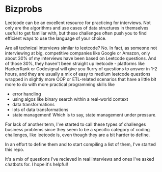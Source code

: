 # Bizprobs
Leetcode can be an excellent resource for practicing for interviews. Not only are the algorithms and use cases of data structures in themselves useful to get familiar with, but these challenges often push you to find efficient ways to use the language of your choice.

Are all technical interviews similar to leetcode? No. In fact, as someone not interviewing at big, competitive companies like Google or Amazon, only about 30% of my interviews have been based on Leetcode questions. And of those 30%, they haven't been straight up leetcode - platforms like HackerRank or Codesignal will give you flurry of questions to answer in 1-2 hours, and they are usually a mix of easy to medium leetcode questions wrapped in slightly more OOP or ETL-related scenarios that have a little bit more to do with more practical programming skills like

- error handling
- using algos like binary search within a real-world context
- data transformations
- lots of data transformations
- state management! Which is to say, state management under pressure.

For lack of another term, I've started to call these types of challenges business problems since they seem to be a specific category of coding challenges, like leetcode is, even though they are a bit harder to define.

In an effort to define them and to start compiling a list of them, I've started this repo.

It's a mix of questions I've recieved in real interviews and ones I've asked chatbots for. I hope it's helpful!